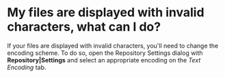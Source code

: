 # My files are displayed with invalid characters, what can I do?

If your files are displayed with invalid characters, you'll need to
change the encoding scheme. To do so, open the Repository Settings
dialog with **Repository\|Settings** and select an appropriate encoding
on the *Text Encoding* tab.
